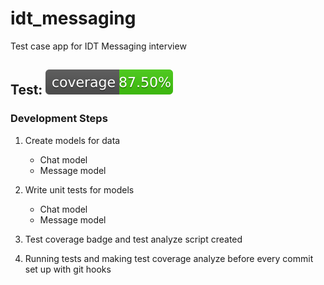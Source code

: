 # idt_messaging

Test case app for IDT Messaging interview

## Test: ![coverage](coverage_badge.svg)

### Development Steps

1. Create models for data

   - Chat model
   - Message model

2. Write unit tests for models

   - Chat model
   - Message model

3. Test coverage badge and test analyze script created
4. Running tests and making test coverage analyze before every commit set up with git hooks

